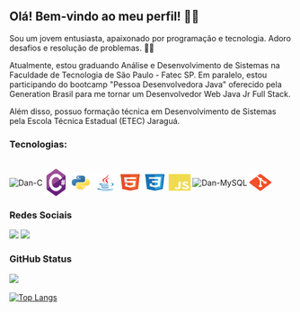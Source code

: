 ## Olá! Bem-vindo ao meu perfil! 👋😄

Sou um jovem entusiasta, apaixonado por programação e tecnologia. Adoro desafios e resolução de problemas. 👨‍💻

Atualmente, estou graduando Análise e Desenvolvimento de Sistemas na Faculdade de Tecnologia de São Paulo - Fatec SP. Em paralelo, estou participando do bootcamp "Pessoa Desenvolvedora Java" oferecido pela Generation Brasil para me tornar um Desenvolvedor Web Java Jr Full Stack.

Além disso, possuo formação técnica em Desenvolvimento de Sistemas pela Escola Técnica Estadual (ETEC) Jaraguá.

### Tecnologias:

<div style="display: inline_block"><br>
  
   <img align="center" alt="Dan-C" height="50" width="40" src="https://cdn.jsdelivr.net/gh/devicons/devicon/icons/c/c-original.svg" />
  <img align="center" alt="Dan-Csharp" height="50" width="40" src="https://raw.githubusercontent.com/devicons/devicon/master/icons/csharp/csharp-original.svg"> 
  <img align="center" alt="Dan-Python" height="30" width="40" src="https://raw.githubusercontent.com/devicons/devicon/master/icons/python/python-original.svg">
  <img align="center" alt= "Dan-Java"height="30" width="40" src="https://github.com/devicons/devicon/blob/master/icons/java/java-original.svg">
  <img align="center" alt="Dan-HTML" height="30" width="40" src="https://raw.githubusercontent.com/devicons/devicon/master/icons/html5/html5-original.svg">
  <img align="center" alt="Dan-CSS" height="30" width="40" src="https://raw.githubusercontent.com/devicons/devicon/master/icons/css3/css3-original.svg">
  <img align="center" alt="Dan-Js" height="30" width="40" src="https://raw.githubusercontent.com/devicons/devicon/master/icons/javascript/javascript-plain.svg">
  <img  align="center" alt="Dan-MySQL" height="60" width="60" src="https://cdn.jsdelivr.net/gh/devicons/devicon/icons/mysql/mysql-original-wordmark.svg" />
  <img align= "center" alt="Dan-Git" height="30" width="40" src="https://github.com/devicons/devicon/blob/master/icons/git/git-original.svg">
</div>
  
### Redes Sociais
<a href = "mailto:danielmarcionilo2002@gmail.com"><img src="https://img.shields.io/badge/-Gmail-%23333?style=for-the-badge&logo=gmail&logoColor=white" target="_blank"></a>
  <a href="https://www.linkedin.com/in/daniel-marcionilo" target="_blank"><img src="https://img.shields.io/badge/-LinkedIn-%230077B5?style=for-the-badge&logo=linkedin&logoColor=white" target="_blank"></a> 

### GitHub Status

 <a href="https://github.com/daniel-marcionilo">
 <img height="210em" src="https://github-readme-stats.vercel.app/api?username=daniel-marcionilo&show_icons=true&theme=blue-green&include_all_commits=true&count_private=true"/>

![Top Langs](https://github-readme-stats.vercel.app/api/top-langs/?username=Daniel-Marcionilo&show_icons=true&theme=blue-green)



